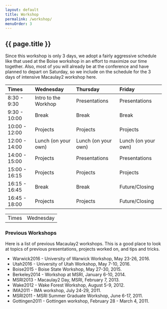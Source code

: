 ```yaml
---
layout: default
title: Workshop
permalink: /workshop/
menuOrder: 3
---
```


## {{ page.title }}	 

Since this workshop is only 3 days, we adopt a fairly aggressive schedule like that used at the Boise workshop in an effort to maximize our time together.  Also, most of you will already be at the conference and have planned to depart on Saturday, so we include on the schedule for the 3 days of intensive Macaulay2 workshop here.  


| Times          |Wednesday              | Thursday            | Friday               |
| :------------- | :-------------------- | :------------------ | :------------------- |
| 8:30 - 9:30    | Intro to the Workhop  | Presentations       | Presentations        |
| 9:30 - 10:00   | Break                 | Break               | Break                |
| 10:00 - 12:00  | Projects              | Projects            | Projects             |
| 12:00 - 14:00  | Lunch (on your own)   | Lunch (on your own) | Lunch (on your own)  |
| 14:00 - 15:00  | Projects              | Presentations       | Presentations        |
| 15:00 - 16:15  | Projects              | Projects            | Projects             |
| 16:15 - 16:45  | Break                 | Break               | Future/Closing       |
| 16:45 - 18:00  | Projects              | Projects            | Future/Closing       | 

<table>
<tr> <td> Times </td>
<td> Wednesday </td>
</tr>
</table>

### Previous Workshops

Here is a list of previous Macaulay2 workshops. This is a good place to look at topics of previous presentations, projects worked on, and tips and tricks.  

* Warwick2016 - University of Warwick Workshop, May 23-26, 2016.
* Utah2016 - University of Utah Workshop, May 7-10, 2016.
* Boise2015 - Boise State Workshop, May 27-30, 2015.
* Berkeley2014 - Workshop at MSRI, January 6-10, 2014.
* MSRI2013 - Macaulay2  Day, MSRI, February 7, 2013.
* Wake2012 - Wake Forest Workshop, August 5-9, 2012.
* IMA2011 - IMA workshop, July 24-29, 2011.
* MSRI2011 - MSRI Summer Graduate Workshop, June 6-17, 2011.
* Gottingen2011 - Gottingen workshop, February 28 - March 4, 2011.

